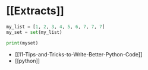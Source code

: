 # [[Extracts]]

```python
my_list = [1, 2, 3, 4, 5, 6, 7, 7, 7]
my_set = set(my_list)

print(myset)
```

- [[11-Tips-and-Tricks-to-Write-Better-Python-Code]]
- [[python]]
